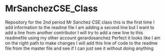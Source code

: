 # MrSanchezCSE_Class
Repository for the 2nd period Mr Sanchez CSE class
this is the first time I add information to the readme file
I am adding a second line but I want to add a line from another contributor
I will try to add a new line to this readmefile using my other account gerardosanchez
Perfect it looks like I am on the right path to make changes I will add this line of code to the readme file from the master file and see if I can just see it without doing anything
